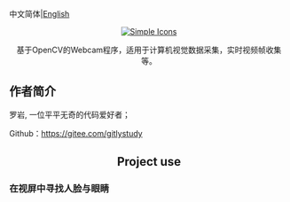 中文简体|[English](./README.en.md)

<div align="center">
	<a href="https://gitee.com/gitlystudy/opencv.git">
	<img src="https://foruda.gitee.com/avatar/1690360352320899582/11079075_luo_yong_gitee_1690360352.png!avatar100" alt="Simple Icons" >
	</a>
<p align="center">
    基于OpenCV的Webcam程序，适用于计算机视觉数据采集，实时视频帧收集等。
</p>
</div>

## 作者简介
罗岩, 一位平平无奇的代码爱好者；

Github：https://gitee.com/gitlystudy


<h2 align="center">Project use</h2>

### 在视屏中寻找人脸与眼睛